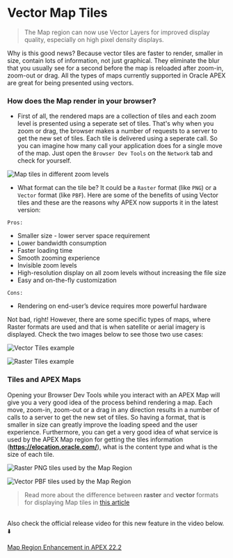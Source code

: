 # Vector Map Tiles

> The Map region can now use Vector Layers for improved display quality, especially on high pixel density displays.

Why is this good news? Because vector tiles are faster to render, smaller in size, contain lots of information, not just graphical. They eliminate the blur that you usually see for a second before the map is reloaded after zoom-in, zoom-out or drag. All the types of maps currently supported in Oracle APEX are great for being presented using vectors.

### How does the Map render in your browser?

- First of all, the rendered maps are a collection of tiles and each zoom level is presented using a seperate set of tiles. That's why when you zoom or drag, the browser makes a number of requests to a server to get the new set of tiles. Each tile is delivered using a seperate call. So you can imagine how many call your application does for a single move of the map. Just open the `Browser Dev Tools` on the `Network` tab and check for yourself.

![Map tiles in different zoom levels](https://cdn.hashnode.com/res/hashnode/image/upload/v1666985635788/4Himi1C6j.png)

- What format can the tile be? It could be a `Raster` format (like `PNG`) or a `Vector` format (like `PBF`). Here are some of the benefits of using Vector tiles and these are the reasons why APEX now supports it in the latest version:

`Pros:`
  - Smaller size - lower server space requirement
  - Lower bandwidth consumption
  - Faster loading time
  - Smooth zooming experience
  - Invisible zoom levels
  - High-resolution display on all zoom levels without increasing the file size
  - Easy and on-the-fly customization

`Cons:`
  - Rendering on end-user’s device requires more powerful hardware

Not bad, right! However, there are some specific types of maps, where Raster formats are used and that is when satellite or aerial imagery is displayed. Check the two images below to see those two use cases:

![Vector Tiles example](https://cdn.hashnode.com/res/hashnode/image/upload/v1666989001138/n_8imkoey.png)

![Raster Tiles example](https://cdn.hashnode.com/res/hashnode/image/upload/v1666989019921/OltmxTsi7.png)

### Tiles and APEX Maps

Opening your Browser Dev Tools while you interact with an APEX Map will give you a very good idea of the process behind rendering a map. Each move, zoom-in, zoom-out or a drag in any direction results in a number of calls to a server to get the new set of tiles. So having a format, that is smaller in size can greatly improve the loading speed and the user experience. Furthermore, you can get a very good idea of what service is used by the APEX Map region for getting the tiles information (**https://elocation.oracle.com/**), what is the content type and what is the size of each tile.

![Raster PNG tiles used by the Map Region](https://cdn.hashnode.com/res/hashnode/image/upload/v1666989605981/CmXPm0hb7.png)

![Vector PBF tiles used by the Map Region](https://cdn.hashnode.com/res/hashnode/image/upload/v1666989634607/CZ6AD_2IK.png)

> Read more about the difference between **raster** and **vector** formats for displaying Map tiles in [this article](https://documentation.maptiler.com/hc/en-us/articles/4411234458385-Raster-vs-Vector-Map-Tiles-What-Is-the-Difference-Between-the-Two-Data-Types-)
<br>
Also check the official release video for this new feature in the video below. ⬇️

[Map Region Enhancement in APEX 22.2](https://www.youtube.com/watch?v=0DjNfnLHhDU)

